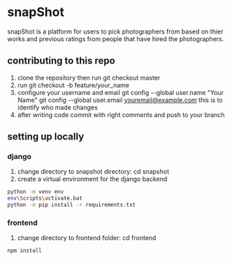 # snapShot

snapShot is a platform for users to pick photographers from based on thier works and previous ratings from people that have hired the photographers.

## contributing to this repo

1. clone the repository then run git checkout master
2. run git checkout -b feature/your_name
3. configure your username and email git config --global user.name "Your Name" git config --global user.email youremail@example.com this is to identify who made changes
4. after writing code commit with right comments and push to your branch


## setting up locally

### django
1. change directory to snapshot directory: cd snapshot
2. create a virtual environment for the django backend
```bash
python -m venv env
env\Scripts\activate.bat
python -m pip install -r requirements.txt
```

### frontend
1. change directory to frontend folder: cd frontend
```bash
npm install
```
